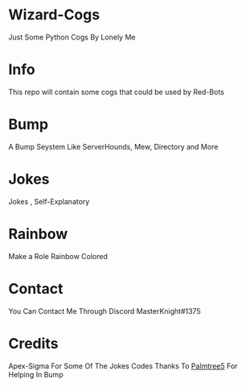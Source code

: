 # Wizard-Cogs
Just Some Python Cogs By Lonely Me 

# Info
This repo will contain some cogs that could be used by Red-Bots

# Bump
A Bump Seystem Like ServerHounds, Mew, Directory and More

# Jokes
Jokes , Self-Explanatory

# Rainbow
Make a Role Rainbow Colored

# Contact
You Can Contact Me Through Discord MasterKnight#1375

# Credits
Apex-Sigma For Some Of The Jokes Codes
Thanks To [Palmtree5](https://github.com/palmtree5) For Helping In Bump
